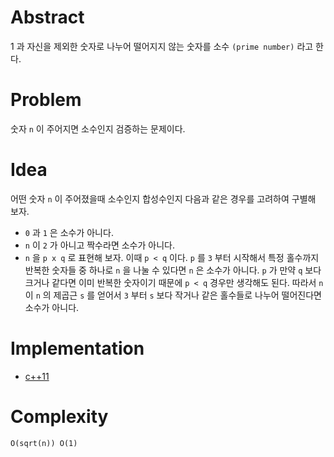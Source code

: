 # Abstract

1 과 자신을 제외한 숫자로 나누어 떨어지지 않는 숫자를
소수 `(prime number)` 라고 한다.

# Problem

숫자 `n` 이 주어지면 소수인지 검증하는 문제이다.

# Idea

어떤 숫자 `n` 이 주어졌을때 소수인지 합성수인지 다음과 같은 경우를 고려하여 구별해 보자. 

* `0` 과 `1` 은
소수가 아니다. 
* `n` 이 `2` 가 아니고 짝수라면 소수가 아니다. 
* `n` 을 `p x q` 로
표현해 보자. 이때 `p < q` 이다. `p` 를 `3` 부터 시작해서 특정 홀수까지 반복한
숫자들 중 하나로 `n` 을 나눌 수 있다면 `n` 은 소수가 아니다. `p` 가 만약 `q` 보다 크거나
같다면 이미 반복한 숫자이기 때문에 `p < q` 경우만 생각해도 된다. 따라서
`n` 이 `n` 의 제곱근 `s` 를 얻어서 `3` 부터 `s` 보다 작거나 같은 홀수들로 나누어
떨어진다면 소수가 아니다.

# Implementation

* [c++11](a.cpp)

# Complexity

```
O(sqrt(n)) O(1)
```